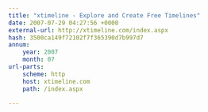 ```yaml
---
title: "xtimeline - Explore and Create Free Timelines"
date: 2007-07-29 04:27:56 +0000
external-url: http://xtimeline.com/index.aspx
hash: 3500ca149f72102f7f365390d7b997d7
annum:
    year: 2007
    month: 07
url-parts:
    scheme: http
    host: xtimeline.com
    path: /index.aspx

---
```




